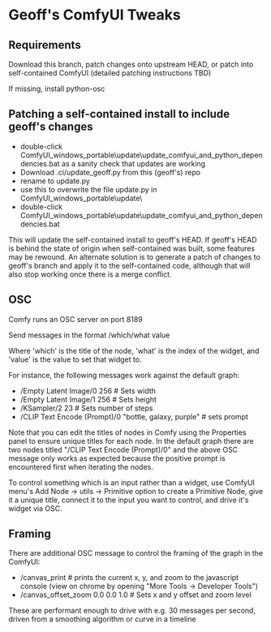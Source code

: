 Geoff's ComfyUI Tweaks
=======

## Requirements

Download this branch, patch changes onto upstream HEAD, or patch into self-contained ComfyUI (detailed patching instructions TBD)

If missing, install python-osc

## Patching a self-contained install to include geoff's changes

- double-click ComfyUI_windows_portable\update\update_comfyui_and_python_dependencies.bat as a sanity check that updates are working
- Download .ci/update_geoff.py from this (geoff's) repo
- rename to update.py
- use this to overwrite the file update.py in ComfyUI_windows_portable\update\
- double-click ComfyUI_windows_portable\update\update_comfyui_and_python_dependencies.bat

This will update the self-contained install to geoff's HEAD. If geoff's HEAD is behind the state of origin when self-contained was built, some features may be rewound. An alternate solution is to generate a patch of changes to geoff's branch and apply it to the self-contained code, although that will also stop working once there is a merge conflict.

## OSC

Comfy runs an OSC server on port 8189

Send messages in the format /which/what value

Where 'which' is the title of the node, 'what' is the index of the widget, and 'value' is the value to set that widget to.

For instance, the following messages work against the default graph:

- /Empty Latent Image/0 256    # Sets width
- /Empty Latent Image/1 256    # Sets height
- /KSampler/2 23               # Sets number of steps
- /CLIP Text Encode (Prompt)/0 "bottle, galaxy, purple"  # sets prompt

Note that you can edit the titles of nodes in Comfy using the Properties panel to ensure unique titles for each node. In the default graph there are two nodes titled "/CLIP Text Encode (Prompt)/0" and the above OSC message only works as expected because the positive prompt is encountered first when iterating the nodes.

To control something which is an input rather than a widget, use ComfyUI menu's Add Node -> utils -> Primitive option to create a Primitive Node, give it a unique title, connect it to the input you want to control, and drive it's widget via OSC.


## Framing

There are additional OSC message to control the framing of the graph in the ComfyUI:

- /canvas_print   # prints the current x, y, and zoom to the javascript console (view on chrome by opening "More Tools -> Developer Tools")
- /canvas_offset_zoom 0.0 0.0 1.0   # Sets x and y offset and zoom level

These are performant enough to drive with e.g. 30 messages per second, driven from a smoothing algorithm or curve in a timeline
 

